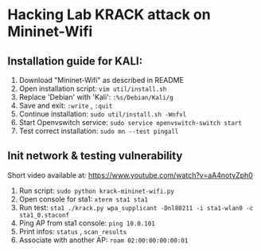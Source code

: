 # Hacking Lab KRACK attack on Mininet-Wifi

## Installation guide for KALI:

1. Download "Mininet-Wifi" as described in README
2. Open installation script: `vim util/install.sh`
3. Replace 'Debian' with 'Kali': `:%s/Debian/Kali/g`
4. Save and exit: `:write` , `:quit`
5. Continue installation: `sudo util/install.sh -Wnfvl`
6. Start Openvswitch service: `sudo service openvswitch-switch start`
6. Test correct installation: `sudo mn --test pingall`

## Init network & testing vulnerability

Short video available at: https://www.youtube.com/watch?v=aA4notyZph0

1. Run script: `sudo python krack-mininet-wifi.py`
2. Open console for sta1: `xterm sta1 sta1`
3. Run test: `sta1 ./krack.py wpa_supplicant -Dnl80211 -i sta1-wlan0 -c sta1_0.staconf`
4. Ping AP from sta1 console: `ping 10.0.101`
5. Print infos: `status` , `scan_results`
6. Associate with another AP: `roam 02:00:00:00:00:01`
